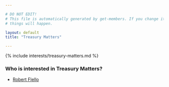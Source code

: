 ```yaml
---

# DO NOT EDIT!
# This file is automatically generated by get-members. If you change it, bad
# things will happen.

layout: default
title: "Treasury Matters"

---
```


{% include interests/treasury-matters.md %}

### Who is interested in Treasury Matters?


* [Robert Flello](members/robert-flello.html)
